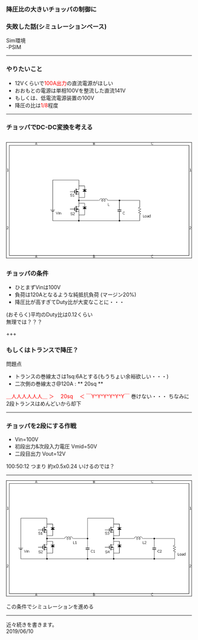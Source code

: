 ### 降圧比の大きいチョッパの制御に
### 失敗した話(シミュレーションベース)    
Sim環境  
-PSIM

---
### やりたいこと
- 12Vくらいで<font color="Red">100A出力</font>の直流電源がほしい
- おおもとの電源は単相100Vを整流した直流141V
- もしくは、低電流電源装置の100V
- 降圧の比は<font color="Red">1/8</font>程度

---
### チョッパでDC-DC変換を考える
![alt](assets/BidirectionChopper.bmp)
---
### チョッパの条件
- ひとまずVinは100V
- 負荷は120Aとなるような純抵抗負荷 (マージン20%)
- 降圧比が高すぎてDuty比が大変なことに・・・

(おそらく)平均のDuty比は0.12くらい  
無理では？？？

+++
### もしくはトランスで降圧？
問題点
- トランスの巻線太さは1sq:6Aとする(もうちょい余裕欲しい・・・)
- 二次側の巻線太さ@120A : ** 20sq **
  
<font color="Red">
＿人人人人人人＿  
＞　  20sq  　＜  
￣Y^Y^Y^Y^Y^Y￣  
</font>  
巻けない・・・  
ちなみに2段トランスはめんどいから却下

---
### チョッパを2段にする作戦
 - Vin=100V
 - 初段出力&次段入力電圧 Vmid=50V
 - 二段目出力 Vout=12V
 
 100:50:12 つまり 約x0.5x0.24 いけるのでは？
 
---
![alt](assets/BidirectionChopper_2part.bmp)

この条件でシミュレーションを進める

---
近々続きを書きます。  
2019/06/10
